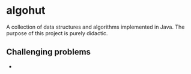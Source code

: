 # algohut
A collection of data structures and algorithms implemented in Java. The purpose of this project is purely didactic.

## Challenging problems
* 
